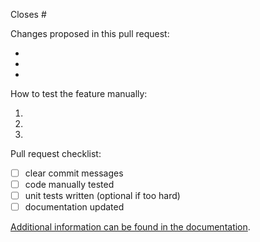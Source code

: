 Closes #

Changes proposed in this pull request:

-
-
-

How to test the feature manually:

1.
2.
3.

Pull request checklist:

- [ ] clear commit messages
- [ ] code manually tested
- [ ] unit tests written (optional if too hard)
- [ ] documentation updated

[Additional information can be found in the documentation](https://github.com/RSSServer/RSSServer/tree/master/docs/en/developers/04_Pull_requests.md).
